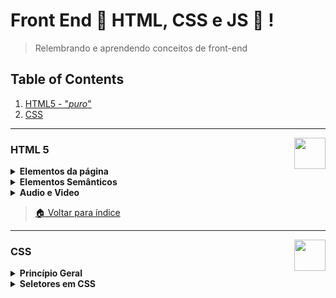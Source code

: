 # Front End 📘 HTML, CSS e JS 📘 !

>  Relembrando e aprendendo conceitos de front-end

## Table of Contents

1. [HTML5 - "*puro*"](#html-5)
2. [CSS](#css)


---
<img  src="https://cdn-icons-png.flaticon.com/512/136/136528.png"  width=50 align=right>

### HTML 5

<details>
<summary><strong>Elementos da página</strong></summary>

> Clique para acessar a documentação

- [Block and Inline Elements](https://www.w3schools.com/html/html_blocks.asp)
- [Tables](https://www.w3schools.com/html/html_tables.asp)
- [Forms](https://www.w3schools.com/html/html_forms.asp)

</details>

<details>
<summary><strong>Elementos Semânticos</strong></summary>

> Marcações para melhorar a leitura do código.

<p align="center">
<img src="https://www.w3schools.com/html/img_sem_elements.gif">
</p>

```
      <article>
      <aside>
      <details>
      <figcaption>
      <figure>
      <footer>
      <header>
      <main>
      <mark>
      <nav>
      <section>
      <summary>
      <time>
```

>  Clique para acessar a documentação
- [Semantic Elements](https://www.w3schools.com/html/html5_semantic_elements.asp)

</details>

<details>
<summary><strong>Audio e Video</strong></summary>

- [Tag de vídeo HTML5:](https://www.w3schools.com/html/html5_video.asp)
- [Tag de áudio HTML5:](https://www.w3schools.com/html/html5_audio.asp)
- [Lista de novas Tags:](https://www.w3schools.com/html/html5_new_elements.asp)
- [Semantica no HTML 5:](https://www.w3schools.com/html/html5_semantic_elements.asp)
- [Documentação dos tipos de input:](https://www.w3schools.com/html/html_form_input_types.asp)
- [Simulando os tipos novos de input:](https://www.webfx.com/blog/images/assets/cdn.sixrevisions.com/demos/0345-new_html5_form_input_types/new-html5-form-input-types.html)

</details>

> [🏠 Voltar para índice](#table-of-contents)

---
<img  src="https://cdn-icons-png.flaticon.com/512/136/136527.png"  width=50 align=right>


### CSS
<details>
<summary><strong>Princípio Geral</strong></summary>

- [Referência de CSS](https://developer.mozilla.org/pt-BR/docs/Web/CSS/Reference)

**Anatomia de um conjunto de regras CSS**
<img src="https://mdn.mozillademos.org/files/9461/css-declaration-small.png">


**Seletor (Selector)**

O nome do elemento HTML no começo do conjunto de regras. Ele seleciona o(s) elemento(s) a serem estilizados (nesse caso, elementos ```<p>```). Para dar estilo a um outro elemento, é só mudar o seletor.

**Declaração (Declaration)**

Uma regra simples como color: red; especificando quais das propriedades do elemento você quer estilizar.

**Propriedades (Property)**

Forma pela qual você estiliza um elemento HTML. (Nesse caso, color é uma propriedade dos elementos ```<p>```.) Em CSS, você escolhe quais propriedades você deseja afetar com sua regra.

**Valor da propriedade (Property value)**

À direita da propriedade, depois dos dois pontos, nós temos o valor de propriedade, que escolhe uma dentre muitas aparências possíveis para uma determinada propriedade (há muitos valores color(cor) além do red(vermelho)).

Note outras partes importantes da sintaxe:
- Cada linha de comando deve ser envolvida em chaves ({}).
- Dentro de cada declaração, você deve usar dois pontos (:) para separar a propriedade de seus valores.
- Dentro de cada conjunto de regras, você deve usar um ponto e vírgula (;) para separar cada declaração da próxima.

Então para modificar múltiplos valores de propriedades de uma vez, você deve escrevê-los separados por ponto e vírgula, desse modo:

**Modificar múltiplas propriedades**

```p {
  color: red;
  width: 500px;
  border: 1px solid black;
}
```

**Selecionar múltiplos elementos**

```p, li, h1 {
  color: red;
}
```

</details>

<details>
<summary><strong>Seletores em CSS</strong></summary>

> A Mozilla possui uma tabela com todos os seletores. [Reference table of selectors](https://developer.mozilla.org/en-US/docs/Learn/CSS/Building_blocks/Selectors#reference_table_of_selectors).

<table class="standard-table">
<caption><h3>Principais seletores</h3></caption>
 <thead>
  <tr>
   <th scope="col">Nome do seletor</th>
   <th scope="col">O que ele seleciona</th>
   <th scope="col">Exemplo</th>
  </tr>
 </thead>
 <tbody>
  <tr>
   <td>Seletor de elemento (às vezes, chamado tag ou seletor de tipo)</td>
   <td>Todos os elementos HTML de determinado tipo.</td>
   <td><code>p</code><br>
    Seleciona <code>&lt;p&gt;</code></td>
  </tr>
  <tr>
   <td>Seletor de ID</td>
   <td>O elemento na página com o ID específicado. Em uma determinada página HTML, é uma boa prática usar um elemento por ID (e claro, um ID por elemento) mesmo que seja permitido usar o mesmo ID para vários elementos.</td>
   <td><code>#my-id</code><br>
    Seleciona <code>&lt;p id="my-id"&gt;</code> ou <code>&lt;a id="my-id"&gt;</code></td>
  </tr>
  <tr>
   <td>Seletor de classe</td>
   <td>O(s) elemento(s) na página com a classe específicada (várias instâncias de classe podem aparecer em uma página).</td>
   <td><code>.my-class</code><br>
    Seleciona <code>&lt;p class="my-class"&gt;</code> e <code>&lt;a class="my-class"&gt;</code></td>
  </tr>
  <tr>
   <td>Seletor de atributo</td>
   <td>O(s) elemento(s) na página com o atributo especificado.</td>
   <td><code>img[src]</code><br>
    Seleciona <code>&lt;img src="myimage.png"&gt;</code> mas não <code>&lt;img&gt;</code></td>
  </tr>
  <tr>
   <td>Seletor de pseudo-classe</td>
   <td>O(s) elemento(s) específicado(s), mas somente quando estiver no estado especificado. Ex.: com o mouse sobre ele.</td>
   <td><code>a:hover</code><br>
    Seleciona <code>&lt;a&gt;</code>, mas somente quando o mouse está em cima do link.</td>
  </tr>
 </tbody>
</table>

</details>

